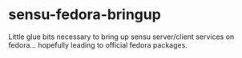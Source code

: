 # sensu-fedora-bringup
Little glue bits necessary to bring up sensu server/client services on fedora... hopefully leading to official fedora packages.

